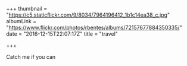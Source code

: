 +++
thumbnail = "https://c5.staticflickr.com/9/8034/7964196412_1b1c14ea38_c.jpg"
albumLink = "https://www.flickr.com/photos/rbentes/albums/72157677884350335/"
date = "2016-12-15T22:07:17Z"
title = "travel"

+++

Catch me if you can